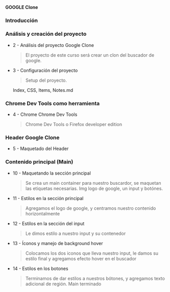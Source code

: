 #### GOOGLE Clone

### Introducción

### Análisis y creación del proyecto

* 2 - Análisis del proyecto Google Clone
    > El proyecto de este curso será crear un clon del buscador de google.

* 3 - Configuración del proyecto
    > Setup del proyecto.

    Index, CSS, Items, Notes.md

### Chrome Dev Tools como herramienta 

* 4 - Chrome Chrome Dev Tools
    >Chrome Dev Tools o Firefox developer edition

### Header Google Clone

* 5 - Maquetado del Header
### Contenido principal (Main)

* 10 - Maquetando la sección principal
    >Se crea un main container para nuestro buscardor, se maquetan las etiquetas necesarias. Img logo de google, un input y botónes.

* 11 - Estilos en la sección principal
    >Agregamos el logo de google, y centramos nuestro contenido horizontalmente

* 12 - Estilos en la sección del input
    >Le dimos estilo a nuestro input y su contenedor

* 13 - Íconos y manejo de background hover
    >Colocamos los dos iconos que lleva nuestro input, le damos su estilo final y agregamos efecto hover en el buscador

* 14 - Estilos en los botones
    >Terminamos de dar estilos a nuestros bótones, y agregamos texto adicional de región. Main terminado